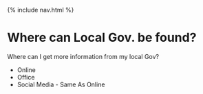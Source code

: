 {% include nav.html %}

# Where can Local Gov. be found?

Where can I get more information from my local Gov?
- Online
- Office
- Social Media - Same As Online
